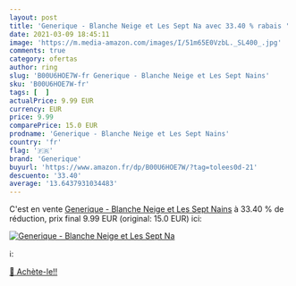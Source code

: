 ```yaml
---
layout: post
title: 'Generique - Blanche Neige et Les Sept Na avec 33.40 % rabais '
date: 2021-03-09 18:45:11
image: 'https://m.media-amazon.com/images/I/51m65E0VzbL._SL400_.jpg'
comments: true
category: ofertas
author: ring
slug: 'B00U6HOE7W-fr Generique - Blanche Neige et Les Sept Nains'
sku: 'B00U6HOE7W-fr'
tags: [  ]
actualPrice: 9.99 EUR
currency: EUR
price: 9.99
comparePrice: 15.0 EUR
prodname: 'Generique - Blanche Neige et Les Sept Nains'
country: 'fr'
flag: '🇫🇷'
brand: 'Generique'
buyurl: 'https://www.amazon.fr/dp/B00U6HOE7W/?tag=tolees0d-21'
descuento: '33.40'
average: '13.6437931034483'
---
```


C'est en vente [Generique - Blanche Neige et Les Sept Nains](https://www.amazon.fr/dp/B00U6HOE7W/?tag=tolees0d-21)  à  33.40 % de réduction, prix final  9.99 EUR (original: 15.0 EUR) ici:

[![Generique - Blanche Neige et Les Sept Na](https://m.media-amazon.com/images/I/51m65E0VzbL._SL400_.jpg)](https://www.amazon.fr/dp/B00U6HOE7W/?tag=tolees0d-21)

ℹ️:


[🛒 Achète-le!!](https://www.amazon.fr/dp/B00U6HOE7W/?tag=tolees0d-21)
